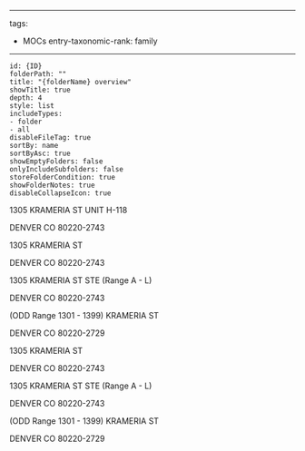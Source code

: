 
---
tags:
- MOCs
entry-taxonomic-rank: family
---
```folder-overview
id: {ID}
folderPath: ""
title: "{folderName} overview"
showTitle: true
depth: 4
style: list
includeTypes:
- folder
- all
disableFileTag: true
sortBy: name
sortByAsc: true
showEmptyFolders: false
onlyIncludeSubfolders: false
storeFolderCondition: true
showFolderNotes: true
disableCollapseIcon: true
```

1305 KRAMERIA ST UNIT H-118

DENVER CO 80220-2743

1305 KRAMERIA ST

DENVER CO 80220-2743

1305 KRAMERIA ST STE (Range A - L)

DENVER CO 80220-2743

(ODD Range 1301 - 1399) KRAMERIA ST

DENVER CO 80220-2729

1305 KRAMERIA ST

DENVER CO 80220-2743

1305 KRAMERIA ST STE (Range A - L)

DENVER CO 80220-2743

(ODD Range 1301 - 1399) KRAMERIA ST

DENVER CO 80220-2729